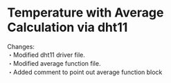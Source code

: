 # Temperature with Average Calculation via dht11

Changes: <br />
・Modified dht11 driver file. <br />
・Modified average function file. <br />
・Added comment to point out average function block <br />
